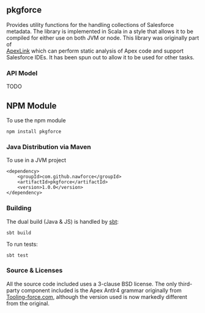 ## pkgforce

Provides utility functions for the handling collections of Salesforce metadata. The library is implemented in Scala
in a style that allows it to be compiled for either use on both JVM or node. This library was originally part of  
[ApexLink](https://github.com/nawforce/ApexLink) which can perform static analysis of Apex code and support 
Salesforce IDEs. It has been spun out to allow it to be used for other tasks.

### API Model

TODO
  
## NPM Module

To use the npm module

    npm install pkgforce       
   
### Java Distribution via Maven

To use in a JVM project

    <dependency>
        <groupId>com.github.nawforce</groupId>
        <artifactId>pkgforce</artifactId>
        <version>1.0.0</version>
    </dependency>

### Building

The dual build (Java & JS) is handled by [sbt](https://www.scala-sbt.org/): 

    sbt build
   
To run tests:

    sbt test   

### Source & Licenses

All the source code included uses a 3-clause BSD license. The only third-party component included is the Apex Antlr4 
grammar originally from [Tooling-force.com](https://github.com/neowit/tooling-force.com), although the version used is
now markedly different from the original.  
